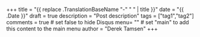 +++
title = "{{ replace .TranslationBaseName "-" " " | title }}"
date = "{{ .Date }}"
draft = true
description = "Post description"
tags = ["tag1","tag2"]
comments = true	# set false to hide Disqus
menu= ""		# set "main" to add this content to the main menu
author = "Derek Tamsen"
+++
